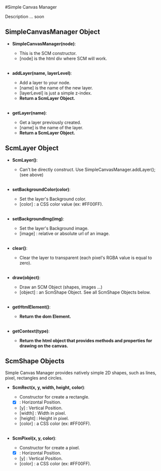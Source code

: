 #Simple Canvas Manager

Description ... soon

SimpleCanvasManager Object
--------------------------

* <B>SimpleCanvasManager(node)</B>:
    * This is the SCM constructor.
    * [node] is the html div where SCM will work.<br /><br />


* <B>addLayer(name, layerLevel)</B>:
    * Add a layer to your node.
    * [name] is the name of the new layer.
    * [layerLevel] is just a simple z-index.
    * <B>Return a ScmLayer Object.</B><br /><br />
    

* <B>getLayer(name)</B>:
    * Get a layer previously created.
    * [name] is the name of the layer.
    * <B>Return a ScmLayer Object.</B>
    
ScmLayer Object
---------------

* <B>ScmLayer()</B>:
    * Can't be directly construct. Use SimpleCanvasManager.addLayer(); (see above)<br /><br />
    

* <B>setBackgroundColor(color)</B>:
    * Set the layer's Background color.
    * [color] : a CSS color value (ex: #FF00FF).<br /><br />


* <B>setBackgroundImg(img)</B>:
    * Set the layer's Background image.
    * [image] : relative or absolute url of an image.<br /><br />
    

* <B>clear()</B>:
    * Clear the layer to transparent (each pixel's RGBA value is equal to zero).<br /><br />
    
    
* <B>draw(object)</B>:
    * Draw an SCM Object (shapes, images ...)
    * [object] : an ScmShape Object. See all ScmShape Objects below.<br /><br />
    
        
* <B>getHtmlElement()</B>:
    * <B>Return the dom Element.</B><br /><br />


* <B>getContext(type)</B>:
    * <B>Return the html object that provides methods and properties for drawing on the canvas.</B>
    
ScmShape Objects
----------------

Simple Canvas Manager provides natively simple 2D shapes, such as lines, pixel, rectangles and circles.

* <B>ScmRect(x, y, width, height, color)</B>:
    * Constructor for create a rectangle.
    * [x] : Horizontal Position.
    * [y] : Vertical Position.
    * [width] : Width in pixel.
    * [height] : Height in pixel.
    * [color] : a CSS color (ex: #FF00FF).<br /><br />
    
      
* <B>ScmPixel(x, y, color)</B>:
    * Constructor for create a pixel.
    * [x] : Horizontal Position.
    * [y] : Vertical Position.
    * [color] : a CSS color (ex: #FF00FF).<br /><br />
    
    
    
